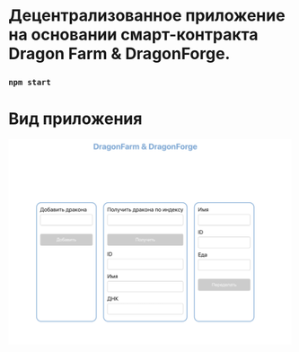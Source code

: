 # Децентрализованное приложение на основании смарт-контракта Dragon Farm & DragonForge.

### `npm start`


#  Вид приложения
 <img alt="Скриншот приложения" src="./media/screenshot.jpg"/>
